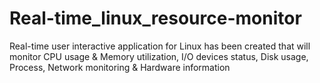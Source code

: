 # Real-time_linux_resource-monitor
Real-time user interactive application for Linux has been created that will monitor CPU usage &amp; Memory utilization, I/O devices status, Disk usage, Process, Network monitoring &amp; Hardware information

